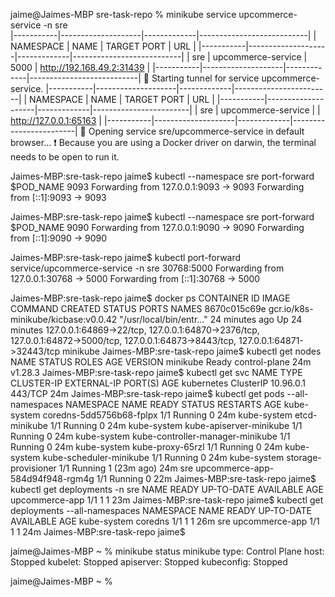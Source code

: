 jaime@Jaimes-MBP sre-task-repo % minikube service upcommerce-service -n sre      
|-----------|--------------------|-------------|---------------------------|
| NAMESPACE |        NAME        | TARGET PORT |            URL            |
|-----------|--------------------|-------------|---------------------------|
| sre       | upcommerce-service |        5000 | http://192.168.49.2:31439 |
|-----------|--------------------|-------------|---------------------------|
🏃  Starting tunnel for service upcommerce-service.
|-----------|--------------------|-------------|------------------------|
| NAMESPACE |        NAME        | TARGET PORT |          URL           |
|-----------|--------------------|-------------|------------------------|
| sre       | upcommerce-service |             | http://127.0.0.1:65163 |
|-----------|--------------------|-------------|------------------------|
🎉  Opening service sre/upcommerce-service in default browser...
❗  Because you are using a Docker driver on darwin, the terminal needs to be open to run it.


Jaimes-MBP:sre-task-repo jaime$ kubectl --namespace sre port-forward $POD_NAME 9093
Forwarding from 127.0.0.1:9093 -> 9093
Forwarding from [::1]:9093 -> 9093

Jaimes-MBP:sre-task-repo jaime$ kubectl --namespace sre port-forward $POD_NAME 9090
Forwarding from 127.0.0.1:9090 -> 9090
Forwarding from [::1]:9090 -> 9090

Jaimes-MBP:sre-task-repo jaime$ kubectl port-forward service/upcommerce-service -n sre 30768:5000
Forwarding from 127.0.0.1:30768 -> 5000
Forwarding from [::1]:30768 -> 5000

Jaimes-MBP:sre-task-repo jaime$ docker ps
CONTAINER ID   IMAGE                                 COMMAND                  CREATED          STATUS          PORTS                                                                                                                                  NAMES
8670c015c69e   gcr.io/k8s-minikube/kicbase:v0.0.42   "/usr/local/bin/entr…"   24 minutes ago   Up 24 minutes   127.0.0.1:64869->22/tcp, 127.0.0.1:64870->2376/tcp, 127.0.0.1:64872->5000/tcp, 127.0.0.1:64873->8443/tcp, 127.0.0.1:64871->32443/tcp   minikube
Jaimes-MBP:sre-task-repo jaime$ kubectl get nodes
NAME       STATUS   ROLES           AGE   VERSION
minikube   Ready    control-plane   24m   v1.28.3
Jaimes-MBP:sre-task-repo jaime$ kubectl get svc
NAME         TYPE        CLUSTER-IP   EXTERNAL-IP   PORT(S)   AGE
kubernetes   ClusterIP   10.96.0.1    <none>        443/TCP   24m
Jaimes-MBP:sre-task-repo jaime$ kubectl get pods --all-namespaces
NAMESPACE     NAME                               READY   STATUS    RESTARTS      AGE
kube-system   coredns-5dd5756b68-fplpx           1/1     Running   0             24m
kube-system   etcd-minikube                      1/1     Running   0             24m
kube-system   kube-apiserver-minikube            1/1     Running   0             24m
kube-system   kube-controller-manager-minikube   1/1     Running   0             24m
kube-system   kube-proxy-65rzl                   1/1     Running   0             24m
kube-system   kube-scheduler-minikube            1/1     Running   0             24m
kube-system   storage-provisioner                1/1     Running   1 (23m ago)   24m
sre           upcommerce-app-584d94f948-rgm4g    1/1     Running   0             22m
Jaimes-MBP:sre-task-repo jaime$ kubectl get deployments -n sre
NAME             READY   UP-TO-DATE   AVAILABLE   AGE
upcommerce-app   1/1     1            1           23m
Jaimes-MBP:sre-task-repo jaime$ kubectl get deployments --all-namespaces
NAMESPACE     NAME             READY   UP-TO-DATE   AVAILABLE   AGE
kube-system   coredns          1/1     1            1           26m
sre           upcommerce-app   1/1     1            1           24m
Jaimes-MBP:sre-task-repo jaime$ 

jaime@Jaimes-MBP ~ % minikube status
minikube
type: Control Plane
host: Stopped
kubelet: Stopped
apiserver: Stopped
kubeconfig: Stopped

jaime@Jaimes-MBP ~ % 
